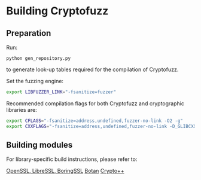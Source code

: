 # Building Cryptofuzz

## Preparation

Run:

```python gen_repository.py```

to generate look-up tables required for the compilation of Cryptofuzz.

Set the fuzzing engine:

```sh
export LIBFUZZER_LINK="-fsanitize=fuzzer"
```

Recommended compilation flags for both Cryptofuzz and cryptographic libraries are:

```sh
export CFLAGS="-fsanitize=address,undefined,fuzzer-no-link -O2 -g"
export CXXFLAGS="-fsanitize=address,undefined,fuzzer-no-link -D_GLIBCXX_DEBUG -O2 -g"
```

## Building modules

For library-specific build instructions, please refer to:

[OpenSSL, LibreSSL, BoringSSL](openssl.md)
[Botan](botan.md)
[Crypto++](cryptopp.md)
